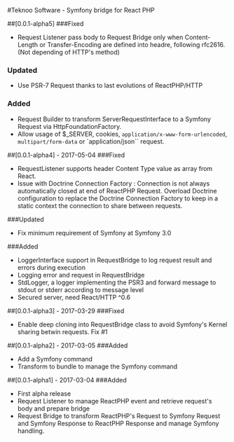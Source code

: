 #Teknoo Software - Symfony bridge for React PHP

##[0.0.1-alpha5]
###Fixed
- Request Listener pass body to Request Bridge only when Content-Length or Transfer-Encoding are defined into headre,
  following rfc2616. (Not depending of HTTP's method)

### Updated
- Use PSR-7 Request thanks to last evolutions of ReactPHP/HTTP

### Added
- Request Builder to transform ServerRequestInterface to a Symfony Request via HttpFoundationFactory.
- Allow usage of $_SERVER, cookies, `application/x-www-form-urlencoded`, `multipart/form-data` or `application/json``
  request.

##[0.0.1-alpha4] - 2017-05-04
###Fixed
- RequestListener supports header Content Type value as array from React.
- Issue with Doctrine Connection Factory : Connection is not always automatically closed at end of ReactPHP Request.
    Overload Doctrine configuration to replace the Doctrine Connection Factory to keep in a static context the connection
    to share between requests.

###Updated
- Fix minimum requirement of Symfony at Symfony 3.0

###Added
- LoggerInterface support in RequestBridge to log request result and errors during execution
- Logging error and request in RequestBridge
- StdLogger, a logger implementing the PSR3 and forward message to stdout or stderr according to message level
- Secured server, need React/HTTP ^0.6

##[0.0.1-alpha3] - 2017-03-29
###Fixed
- Enable deep cloning into RequestBridge class to avoid Symfony's Kernel sharing betwin requests. Fix #1

##[0.0.1-alpha2] - 2017-03-05
###Added
- Add a Symfony command
- Transform to bundle to manage the Symfony command

##[0.0.1-alpha1] - 2017-03-04
###Added
- First alpha release
- Request Listener to manage ReactPHP event and retrieve request's body and prepare bridge
- Request Bridge to transform ReactPHP's Request to Symfony Request and Symfony Response to ReactPHP Response and
  manage Symfony handling.

